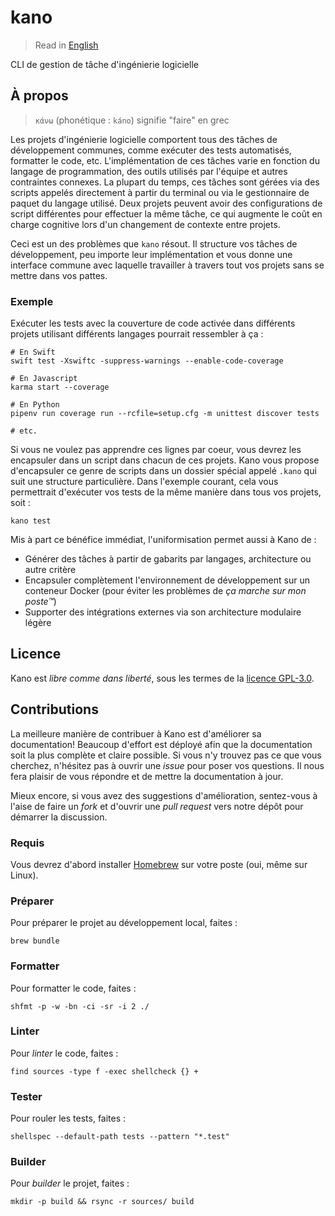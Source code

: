 # kano

> Read in [English](/docs/README.md)

CLI de gestion de tâche d'ingénierie logicielle

## À propos

> `κάνω` (phonétique : `káno`) signifie "faire" en grec

Les projets d'ingénierie logicielle comportent tous des tâches de développement communes, comme
exécuter des tests automatisés, formatter le code, etc. L'implémentation de ces tâches varie en
fonction du langage de programmation, des outils utilisés par l'équipe et autres contraintes
connexes. La plupart du temps, ces tâches sont gérées via des scripts appelés directement à
partir du terminal ou via le gestionnaire de paquet du langage utilisé. Deux projets peuvent
avoir des configurations de script différentes pour effectuer la même tâche, ce qui augmente le
coût en charge cognitive lors d'un changement de contexte entre projets.

Ceci est un des problèmes que `kano` résout. Il structure vos tâches de développement, peu
importe leur implémentation et vous donne une interface commune avec laquelle travailler à
travers tout vos projets sans se mettre dans vos pattes.

### Exemple

Exécuter les tests avec la couverture de code activée dans différents projets utilisant
différents langages pourrait ressembler à ça :

```shell
# En Swift
swift test -Xswiftc -suppress-warnings --enable-code-coverage

# En Javascript
karma start --coverage

# En Python
pipenv run coverage run --rcfile=setup.cfg -m unittest discover tests

# etc.
```

Si vous ne voulez pas apprendre ces lignes par coeur, vous devrez les encapsuler dans un script
dans chacun de ces projets. Kano vous propose d'encapsuler ce genre de scripts dans un dossier
spécial appelé `.kano` qui suit une structure particulière. Dans l'exemple courant, cela vous
permettrait d'exécuter vos tests de la même manière dans tous vos projets, soit :

```shell
kano test
```

Mis à part ce bénéfice immédiat, l'uniformisation permet aussi à Kano de :

- Générer des tâches à partir de gabarits par langages, architecture ou autre critère
- Encapsuler complètement l'environnement de développement sur un conteneur Docker (pour éviter
  les problèmes de _ça marche sur mon poste™_)
- Supporter des intégrations externes via son architecture modulaire légère

## Licence

Kano est _libre comme dans liberté_, sous les termes de la [licence GPL-3.0](/LICENSE).

## Contributions

La meilleure manière de contribuer à Kano est d'améliorer sa documentation! Beaucoup d'effort
est déployé afin que la documentation soit la plus complète et claire possible. Si vous n'y
trouvez pas ce que vous cherchez, n'hésitez pas à ouvrir une _issue_ pour poser vos questions.
Il nous fera plaisir de vous répondre et de mettre la documentation à jour.

Mieux encore, si vous avez des suggestions d'amélioration, sentez-vous à l'aise de faire un
_fork_ et d'ouvrir une _pull request_ vers notre dépôt pour démarrer la discussion.

### Requis

Vous devrez d'abord installer [Homebrew](https://brew.sh) sur votre poste (oui, même sur Linux).

### Préparer

Pour préparer le projet au développement local, faites :

```shell
brew bundle
```

### Formatter

Pour formatter le code, faites :

```shell
shfmt -p -w -bn -ci -sr -i 2 ./
```

### Linter

Pour _linter_ le code, faites :

```shell
find sources -type f -exec shellcheck {} +
```

### Tester

Pour rouler les tests, faites :

```shell
shellspec --default-path tests --pattern "*.test"
```

### Builder

Pour _builder_ le projet, faites :

```shell
mkdir -p build && rsync -r sources/ build
```
